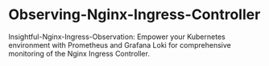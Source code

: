 # Observing-Nginx-Ingress-Controller
Insightful-Nginx-Ingress-Observation: Empower your Kubernetes environment with Prometheus and Grafana Loki for comprehensive monitoring of the Nginx Ingress Controller.
